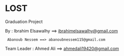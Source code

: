 # LOST
Graduation Project 

By : Ibrahim Elsawalhy ==> ibrahimelsawalhy@gmail.com
     
     Abanoub Nessem ==> abanoubnessem115@gmail.com

Team Leader : Ahmed Ali ==> ahmedali19420@gmail.com
